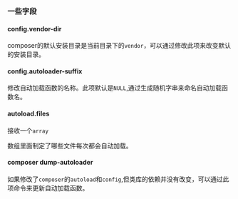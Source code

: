 ### 一些字段

#### config.vendor-dir

composer的默认安装目录是当前目录下的`vendor`，可以通过修改此项来改变默认的安装目录。

#### config.autoloader-suffix

修改自动加载函数的名称。此项默认是`NULL`,通过生成随机字串来命名自动加载函数名。

#### autoload.files

接收一个`array`

数组里面制定了哪些文件每次都会自动加载。

#### composer dump-autoloader

如果修改了`composer`的`autoload`和`config`,但类库的依赖并没有改变，可以通过此项命令来更新自动加载函数。